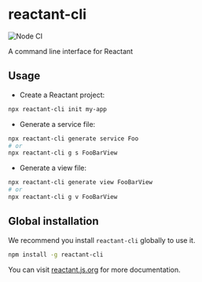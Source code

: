 # reactant-cli

![Node CI](https://github.com/unadlib/reactant/workflows/Node%20CI/badge.svg)

A command line interface for Reactant

## Usage

* Create a Reactant project:

```sh
npx reactant-cli init my-app
```

* Generate a service file:

```sh
npx reactant-cli generate service Foo
# or
npx reactant-cli g s FooBarView
```

* Generate a view file:

```sh
npx reactant-cli generate view FooBarView
# or
npx reactant-cli g v FooBarView
```

## Global installation

We recommend you install `reactant-cli` globally to use it.

```sh
npm install -g reactant-cli
```

You can visit [reactant.js.org](https://reactant.js.org/) for more documentation.
